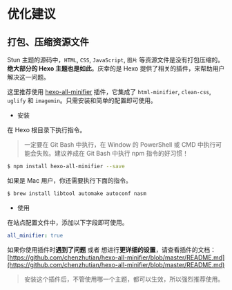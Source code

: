# 优化建议

## 打包、压缩资源文件 <Badge text="disrelated" type="warning"/>

Stun 主题的源码中，`HTML`, `CSS`, `JavaScript`, `图片` 等资源文件是没有打包压缩的。**绝大部分的 Hexo 主题也是如此**。庆幸的是 Hexo 提供了相关的插件，来帮助用户解决这一问题。

这里推荐使用 [hexo-all-minifier](https://github.com/chenzhutian/hexo-all-minifier) 插件，它集成了 `html-minifier`, `clean-css`, `uglify` 和 `imagemin`。只需安装和简单的配置即可使用。

- 安装

在 Hexo 根目录下执行指令。

> 一定要在 Git Bash 中执行，在 Window 的 PowerShell 或 CMD 中执行可能会失败。建议养成在 Git Bash 中执行 npm 指令的好习惯！

``` bash
$ npm install hexo-all-minifier --save
```

如果是 Mac 用户，你还需要执行下面的指令。

``` bash
$ brew install libtool automake autoconf nasm
```

- 使用

在站点配置文件中，添加以下字段即可使用。

``` yaml
all_minifier: true
```

如果你使用插件时**遇到了问题** 或者 想进行**更详细的设置**，请查看插件的文档：[https://github.com/chenzhutian/hexo-all-minifier/blob/master/README.md](https://github.com/chenzhutian/hexo-all-minifier/blob/master/README.md)

> 安装这个插件后，不管使用哪一个主题，都可以生效，所以强烈推荐使用。
